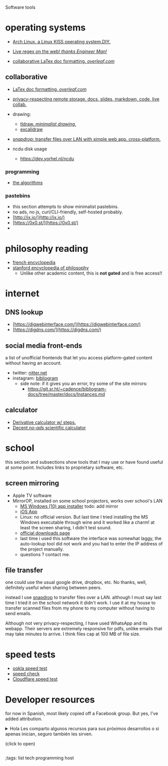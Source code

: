 Software tools

# operating systems
- [Arch Linux. a Linux KISS operating system.DIY.](https://archlinux.org/)

- [Live regex on the web! *thanks Engineer Man!*](https://www.debuggex.com/)
- [collaborative LaTex doc formatting. *overleaf.com*](https://www.overleaf.com/)

## collaborative
- [LaTex doc formatting. *overleaf.com*](https://www.overleaf.com/)
- [privacy-respecting remote storage, docs, slides, markdown, code, live collab.](https://cryptpad.fr/)
- drawing:
	- [tldraw. *minimalist drawing.*](https://www.tldraw.com/)
	- [excalidraw](https://excalidraw.com/)
	
- [*snapdrop*: transfer files over LAN with simple web app. cross-platform.](https://snapdrop.net/)



- ncdu disk usage
  - https://dev.yorhel.nl/ncdu


### programming

- [the algorithms](https://the-algorithms.com/)

### pastebins
- this section attempts to show minimalist pastebins.
- no ads, no js, curl/CLI-friendly, self-hosted probably.
- [http://ix.io/](http://ix.io/)
- [https://0x0.st/](https://0x0.st/)
- 


# philosophy reading
- [french encyclopedia](https://encyclo-philo.fr/)
- [stanford encyclopedia of philosophy](https://plato.stanford.edu/)
	- Unlike other academic content, this is **not gated** and is free access!!
	

# internet

## DNS lookup

- [https://digwebinterface.com/](https://digwebinterface.com/)
- [https://digdns.com/](https://digdns.com/)

## social media front-ends

a list of unofficial frontends that let you access
platform-gated content without having an account.

- twitter: [nitter.net](https://nitter.net)
- instagram: [bibliogram](https://bibliogram.froth.zone/)
	- side note: if it gives you an error, try some of the site mirrors:
		- <https://git.sr.ht/~cadence/bibliogram-docs/tree/master/docs/Instances.md>




## calculator
- [Derivative calculator w/ steps.](https://www.derivative-calculator.net/)
- [Decent *no-ads* scientific calculator](https://www.desmos.com/scientific)


# school

this section and subsections show tools that I may use or have 
found useful at some point. Includes links to proprietary software, etc.

## screen mirroring

- Apple TV software
- MirrorOP, installed on some school projectors, works over school's LAN
  - [MS Windows (10) app installer](https://www.barco.com/services/website/en/TdeFiles/Download?FileNumber=R33050099&TdeType=3&MajorVersion=2&MinorVersion=5&PatchVersion=4&BuildVersion=70&ShowDownloadPage=False) todo: add mirror
  - [iOS App](https://apps.apple.com/mx/app/mirrorop-presenter/id808539605)
  - Linux: no official version. But last time I tried installing the MS Windows executable through wine
and it worked like a charm! at least the screen sharing, I didn't test sound.
  - [official downloads page](https://www.barco.com/en/support/mirrorop/drivers)
  - last time i used this software the interface was somewhat laggy, the auto-lookup tool did not work and you had to enter the IP address of the project manually.
  - questions ? contact me.
  

## file transfer

one could use the usual google drive, dropbox, etc. No thanks, well, definitely useful when sharing between peers.

instead I use [snapdrop](https://snapdrop.net/) to transfer files over a LAN. although I must say last time I tried it on the school network it didn't work. I use it at my house to transfer scanned files from my phone to my computer without having to send emails.

Although not very privacy-respecting, I have used WhatsApp and its webapp. Their servers are extremely responsive for pdfs, unlike emails that may take minutes to arrive. I think files cap at 100 MB of file size.

# speed tests
- [ookla speed test](https://www.speedtest.net/)
- [speed check](https://www.speedcheck.org/)
- [Cloudflare speed test](https://speed.cloudflare.com/)


# Developer resources

for now in Spanish, most likely copied off a Facebook group. But yes, I've added attribution.

<details>
<summary>
Hola Les comparto algunos recursos para sus próximos desarrollos o si apenas inician, seguro también les sirven.

(click to open)
</summary>

Publica gratis tus páginas:

http://netlify.com

http://firebase.google.com

http://aws.amazon.com

http://heroku.com

http://pages.github.com

http://vercel.com

http://surge.sh

http://render.com

Páginas para practicar código en todos los lenguajes:

codewars.com 

http://topcoder.com 

http://codingame.com 

http://hackerrank.com 

http://projecteuler.net 

http://coderbyte.com 

http://codechef.com 

http://exercism.io http://leetcode.com 

http://spoj.com

Páginas para aprender a programar:

http://freecodecamp.org

http://codecademy.com

http://javascript30.com

http://frontendmentor.io http://testautomationu.applitools.com

http://coursera.org

http://khanacademy.org

http://sololearn.com

</details>



;tags: list tech programming host
